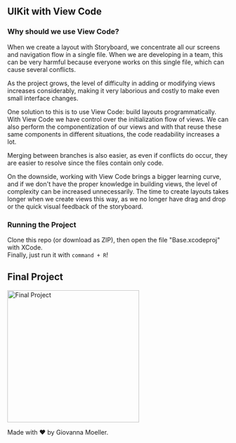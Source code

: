 ## UIKit with View Code

### Why should we use View Code?

When we create a layout with Storyboard, we concentrate all our screens and navigation flow in a single file. When we are developing in a team, this can be very harmful because everyone works on this single file, which can cause several conflicts.

As the project grows, the level of difficulty in adding or modifying views increases considerably, making it very laborious and costly to make even small interface changes.

One solution to this is to use View Code: build layouts programmatically. With View Code we have control over the initialization flow of views. We can also perform the componentization of our views and with that reuse these same components in different situations, the code readability increases a lot.

Merging between branches is also easier, as even if conflicts do occur, they are easier to resolve since the files contain only code.

On the downside, working with View Code brings a bigger learning curve, and if we don't have the proper knowledge in building views, the level of complexity can be increased unnecessarily. The time to create layouts takes longer when we create views this way, as we no longer have drag and drop or the quick visual feedback of the storyboard.

### Running the Project
Clone this repo (or download as ZIP), then open the file "Base.xcodeproj" with XCode. <br>
Finally, just run it with `command + R`!

## Final Project

<img src="https://i.ibb.co/CtrzjFx/view-code-01.png" alt="Final Project" width="300"/>

Made with ❤️ by Giovanna Moeller.


